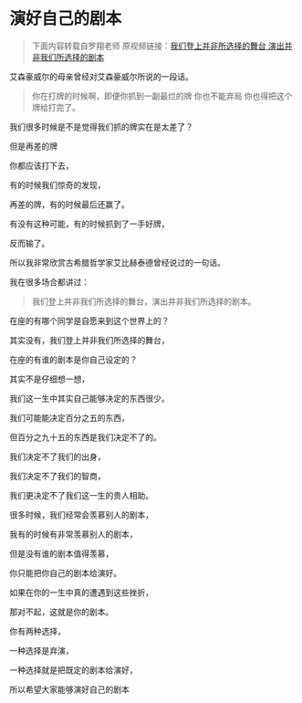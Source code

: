 # 演好自己的剧本
> 下面内容转载自罗翔老师
原视频链接：[我们登上并非所选择的舞台 演出并非我们所选择的剧本](https://www.bilibili.com/video/BV1Qh411B7Ge/?share_source=copy_web)


艾森豪威尔的母亲曾经对艾森豪威尔所说的一段话。
> 你在打牌的时候啊，即便你抓到一副最烂的牌
你也不能弃局
你也得把这个牌给打完了。

我们很多时候是不是觉得我们抓的牌实在是太差了？

但是再差的牌

你都应该打下去，

有的时候我们惊奇的发现，

再差的牌，有的时候最后还赢了。

有没有这种可能，有的时候抓到了一手好牌，

反而输了。

所以我非常欣赏古希腊哲学家艾比赫泰德曾经说过的一句话。

我在很多场合都讲过：
> 我们登上并非我们所选择的舞台，演出并非我们所选择的剧本。

在座的有哪个同学是自愿来到这个世界上的？

其实没有，我们登上并非我们所选择的舞台，

在座的有谁的剧本是你自己设定的？

其实不是仔细想一想，

我们这一生中其实自己能够决定的东西很少。

我们可能能决定百分之五的东西，

但百分之九十五的东西是我们决定不了的。

我们决定不了我们的出身，

我们决定不了我们的智商，

我们更决定不了我们这一生的贵人相助。

很多时候，我们经常会羡慕别人的剧本，

我有的时候有非常羡慕别人的剧本，

但是没有谁的剧本值得羡慕，

你只能把你自己的剧本给演好。

如果在你的一生中真的遭遇到这些挫折，

那对不起，这就是你的剧本。

你有两种选择，

一种选择是弃演，

一种选择就是把既定的剧本给演好，

所以希望大家能够演好自己的剧本